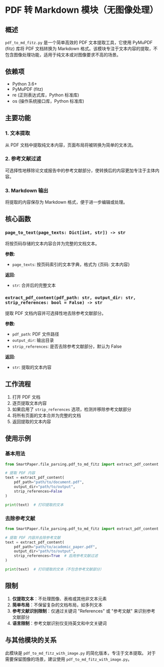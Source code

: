 # PDF 转 Markdown 模块（无图像处理）

## 概述

`pdf_to_md_fitz.py` 是一个简单高效的 PDF 文本提取工具，它使用 PyMuPDF (fitz) 库将 PDF 文档转换为 Markdown 格式。该模块专注于文本内容的提取，不包含图像处理功能，适用于纯文本或对图像要求不高的场景。

## 依赖项

- Python 3.6+
- PyMuPDF (fitz)
- re (正则表达式库，Python 标准库)
- os (操作系统接口库，Python 标准库)

## 主要功能

### 1. 文本提取

从 PDF 文档中提取纯文本内容，页面布局将被转换为简单的文本流。

### 2. 参考文献过滤

可选择性地移除论文或报告中的参考文献部分，使转换后的内容更加专注于主体内容。

### 3. Markdown 输出

将提取的内容保存为 Markdown 格式，便于进一步编辑或处理。

## 核心函数

### `page_to_text(page_texts: Dict[int, str]) -> str`

将按页码存储的文本内容合并为完整的文档文本。

**参数:**
- `page_texts`: 按页码索引的文本字典，格式为 {页码: 文本内容}

**返回:**
- `str`: 合并后的完整文本

### `extract_pdf_content(pdf_path: str, output_dir: str, strip_references: bool = False) -> str`

提取 PDF 文档内容并可选择性地去除参考文献部分。

**参数:**
- `pdf_path`: PDF 文件路径
- `output_dir`: 输出目录
- `strip_references`: 是否去除参考文献部分，默认为 False

**返回:**
- `str`: 提取的文本内容

## 工作流程

1. 打开 PDF 文档
2. 逐页提取文本内容
3. 如果启用了 `strip_references` 选项，检测并移除参考文献部分
4. 将所有页面的文本合并为完整的文档
5. 返回提取的文本内容

## 使用示例

### 基本用法

```python
from SmartPaper.file_parsing.pdf_to_md_fitz import extract_pdf_content

# 提取 PDF 内容
text = extract_pdf_content(
    pdf_path="path/to/document.pdf",
    output_dir="path/to/output",
    strip_references=False
)

print(text)  # 打印提取的文本
```

### 去除参考文献

```python
from SmartPaper.file_parsing.pdf_to_md_fitz import extract_pdf_content

# 提取 PDF 内容并去除参考文献
text = extract_pdf_content(
    pdf_path="path/to/academic_paper.pdf",
    output_dir="path/to/output",
    strip_references=True  # 启用参考文献过滤
)

print(text)  # 打印提取的文本（不包含参考文献部分）
```

## 限制

1. **仅提取文本**：不处理图像、表格或其他非文本元素
2. **简单布局**：不保留复杂的文档布局，如多列文本
3. **参考文献识别限制**：仅通过关键词 "References" 或 "参考文献" 来识别参考文献部分
4. **语言限制**：参考文献识别仅支持英文和中文关键词

## 与其他模块的关系

此模块是 `pdf_to_md_fitz_with_image.py` 的简化版本，专注于文本提取。
对于需要保留图像的场景，建议使用 `pdf_to_md_fitz_with_image.py`。